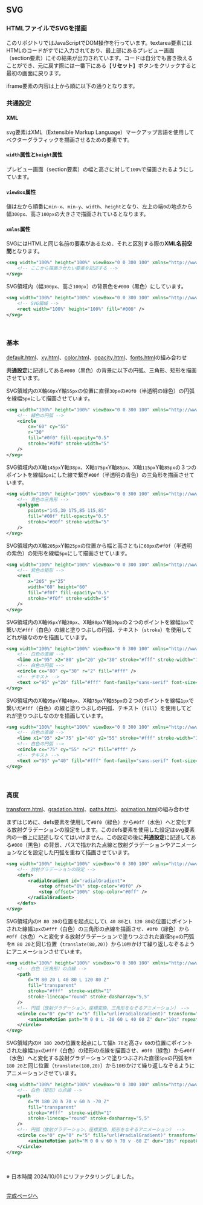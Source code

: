 ## SVG

### HTMLファイルでSVGを描画

このリポジトリではJavaScriptでDOM操作を行っています。textarea要素にはHTMLのコードがすでに入力されており、最上部にあるプレビュー画面（section要素）にその結果が出力されています。コードは自分でも書き換えることができ、元に戻す際には一番下にある【**リセット**】ボタンをクリックすると最初の画面に戻ります。

iframe要素の内容は上から順に以下の通りとなります。
<br>

### 共通設定

#### XML

svg要素はXML（Extensible Markup Language）マークアップ言語を使用してベクターグラフィックを描画させるための要素です。

#### `width`属性と`height`属性

プレビュー画面（section要素）の幅と高さに対して`100%`で描画されるようにしています。

#### `viewBox`属性

値は左から順番に`min-x`、`min-y`、`width`、`height`となり、左上の端`0`の地点から幅`300px`、高さ`100px`の大きさで描画されているとなります。

#### `xmlns`属性

SVGにはHTMLと同じ名前の要素があるため、それと区別する際の**XML名前空間**となります。

```xml
<svg width="100%" height="100%" viewBox="0 0 300 100" xmlns="http://www.w3.org/2000/svg">
    <!-- ここから描画させたい要素を記述する -->
</svg>
```

SVG領域内（幅`300px`、高さ`100px`）の背景色を`#000`（黒色）にしています。

```xml
<svg width="100%" height="100%" viewBox="0 0 300 100" xmlns="http://www.w3.org/2000/svg" >
    <!-- SVG領域 -->
    <rect width="100%" height="100%" fill="#000" />
</svg>
```
<br>

### 基本

[default.html](basic/resources/default.html "basic/resources/default.html")、[xy.html](basic/resources/xy.html "basic/resources/xy.html")、[color.html](basic/resources/color.html "basic/resources/color.html")、[opacity.html](basic/resources/opacity.html "basic/resources/opacity.html")、[fonts.html](basic/resources/fonts.html "basic/resources/fonts.html")の組み合わせ

**共通設定**に記述してある`#000`（黒色）の背景に以下の円弧、三角形、矩形を描画させています。

SVG領域内のX軸`60px`Y軸`55px`の位置に直径`30px`の`#0f0`（半透明の緑色）の円弧を線幅`5px`にして描画させています。

```xml
<svg width="100%" height="100%" viewBox="0 0 300 100" xmlns="http://www.w3.org/2000/svg" >
    <!-- 緑色の円弧 -->
    <circle
        cx="60" cy="55"
        r="30"
        fill="#0f0" fill-opacity="0.5"
        stroke="#0f0" stroke-width="5"
    />
</svg>
```

SVG領域内のX軸`145px`Y軸`38px`、X軸`175px`Y軸`85px`、X軸`115px`Y軸`85px`の３つのポイントを線幅`5px`にした線で繋ぎ`#00f`（半透明の青色）の三角形を描画させています。

```xml
<svg width="100%" height="100%" viewBox="0 0 300 100" xmlns="http://www.w3.org/2000/svg" >
    <!-- 青色の三角形 -->
    <polygon
        points="145,30 175,85 115,85"
        fill="#00f" fill-opacity="0.5"
        stroke="#00f" stroke-width="5"
    />
</svg>
```

SVG領域内のX軸`205px`Y軸`25px`の位置から幅と高さともに`60px`の`#f0f`（半透明の紫色）の矩形を線幅`5px`にして描画させています。

```xml
<svg width="100%" height="100%" viewBox="0 0 300 100" xmlns="http://www.w3.org/2000/svg" >
    <!-- 紫色の矩形 -->
    <rect
        x="205" y="25"
        width="60" height="60"
        fill="#f0f" fill-opacity="0.5"
        stroke="#f0f" stroke-width="5"
    />
</svg>
```

SVG領域内のX軸`95px`Y軸`20px`、X軸`80px`Y軸`30px`の２つのポイントを線幅`1px`で繋いだ`#fff`（白色）の線と塗りつぶしの円弧、テキスト（`stroke`）を使用してどれが線なのかを描画しています。

```xml
<svg width="100%" height="100%" viewBox="0 0 300 100" xmlns="http://www.w3.org/2000/svg" >
    <!-- 白色の直線 -->
    <line x1="95" x2="80" y1="20" y2="30" stroke="#fff" stroke-width="1" />
    <!-- 白色の円弧 -->
    <circle cx="80" cy="30" r="2" fill="#fff" />
    <!-- テキスト -->
    <text x="95" y="20" fill="#fff" font-family="sans-serif" font-size="16px">stroke</text>
</svg>
```

SVG領域内のX軸`95px`Y軸`40px`、X軸`75px`Y軸`55px`の２つのポイントを線幅`1px`で繋いだ`#fff`（白色）の線と塗りつぶしの円弧、テキスト（`fill`）を使用してどれが塗りつぶしなのかを描画しています。

```xml
<svg width="100%" height="100%" viewBox="0 0 300 100" xmlns="http://www.w3.org/2000/svg" >
    <!-- 白色の直線 -->
    <line x1="95" x2="75" y1="40" y2="55" stroke="#fff" stroke-width="1" />
    <!-- 白色の円弧 -->
    <circle cx="75" cy="55" r="2" fill="#fff" />
    <!-- テキスト -->
    <text x="95" y="40" fill="#fff" font-family="sans-serif" font-size="16px">fill</text>
</svg>
```
<br>

### 高度

[transform.html](advanced/resources/transform.html "advanced/resources/transform.html")、[gradation.html](advanced/resources/gradation.html "advanced/resources/gradation.html")、[paths.html](advanced/resources/paths.html "advanced/resources/paths.html")、[animation.html](advanced/resources/animation.html "advanced/resources/animation.html")の組み合わせ

まずはじめに、defs要素を使用して`#0f0`（緑色）から`#0ff`（水色）へと変化する放射グラデーションの設定をします。このdefs要素を使用した設定はsvg要素内の一番上に記述しなくてはいけません。この設定の後に**共通設定**に記述してある`#000`（黒色）の背景、パスで描かれた点線と放射グラデーションやアニメーションなどを設定した円弧を重ねて描画させています。

```xml
<svg width="100%" height="100%" viewBox="0 0 300 100" xmlns="http://www.w3.org/2000/svg" >
    <!-- 放射グラデーションの設定 -->
    <defs>
        <radialGradient id="radialGradient">
            <stop offset="0%" stop-color="#0f0" />
            <stop offset="100%" stop-color="#0ff" />
        </radialGradient>
    </defs>
</svg>
```

SVG領域内の`M 80 20`の位置を起点にして`L 40 80`と`L 120 80`の位置にポイントされた線幅`1px`の`#fff`（白色）の三角形の点線を描画させ、`#0f0`（緑色）から`#0ff`（水色）へと変化する放射グラデーションで塗りつぶされた直径`5px`の円弧を`M 80 20`と同じ位置（`translate(80,20)`）から`10秒`かけて繰り返しなぞるようにアニメーションさせています。

```xml
<svg width="100%" height="100%" viewBox="0 0 300 100" xmlns="http://www.w3.org/2000/svg" >
    <!-- 白色（三角形）の点線 -->
    <path
        d="M 80 20 L 40 80 L 120 80 Z"
        fill="transparent"
        stroke="#fff"  stroke-width="1"
        stroke-linecap="round" stroke-dasharray="5,5"
    />
    <!-- 円弧（放射グラデーション、座標変換、三角形をなぞるアニメーション） -->
    <circle cx="0" cy="0" r="5" fill="url(#radialGradient)" transform="translate(80,20)">
        <animateMotion path="M 0 0 L -38 60 L 40 60 Z" dur="10s" repeatCount="indefinite" />
    </circle>
</svg>
```

SVG領域内の`M 180 20`の位置を起点にして幅`h 70`と高さ`v 60`の位置にポイントされた線幅`1px`の`#fff`（白色）の矩形の点線を描画させ、`#0f0`（緑色）から`#0ff`（水色）へと変化する放射グラデーションで塗りつぶされた直径`5px`の円弧を`M 180 20`と同じ位置（`translate(180,20)`）から`10秒`かけて繰り返しなぞるようにアニメーションさせています。

```xml
<svg width="100%" height="100%" viewBox="0 0 300 100" xmlns="http://www.w3.org/2000/svg" >
    <!-- 白色（矩形）の点線 -->
    <path
        d="M 180 20 h 70 v 60 h -70 Z"
        fill="transparent"
        stroke="#fff"  stroke-width="1"
        stroke-linecap="round" stroke-dasharray="5,5"
    />
    <!-- 円弧（放射グラデーション、座標変換、矩形をなぞるアニメーション） -->
    <circle cx="0" cy="0" r="5" fill="url(#radialGradient)" transform="translate(180,20)">
        <animateMotion path="M 0 0 v 60 h 70 v -60 Z" dur="10s" repeatCount="indefinite" />
    </circle>
</svg>
```
<br>

※ 日本時間 2024/10/01 にリファクタリングしました。
<br><br>

[完成ページへ](https://yscyber.github.io/svg/ "https://yscyber.github.io/svg/")
